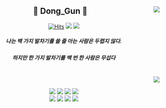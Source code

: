 <div align="center">

   <img align="right" src="http://mazassumnida.wtf/api/v2/generate_badge?boj=iuboost8"/>
   
## 👋 Dong_Gun 👋 
  

  [![Hits](https://hits.seeyoufarm.com/api/count/incr/badge.svg?url=https%3A%2F%2Fgithub.com%2Fjeongum&count_bg=%2379C83D&title_bg=%23555555&icon=&icon_color=%23E7E7E7&title=hits&edge_flat=false)](https://github.com/DGboost) <a href="https://iuboost.tistory.com"><img src="https://img.shields.io/badge/-TechBlog-20C997?style=flat-square&logo=Velog&logoColor=white&"/></a> <a href="https://holly-diascia-f5a.notion.site/91c56b5413bb43528c0a8546141f6815?pvs=4"><img src="https://img.shields.io/badge/-Notion-000000?style=flat-square&logo=Notion&logoColor=white"/></a>  


##### 나는 백 가지 발차기를 쓸 줄 아는 사람은 두렵지 않다. 
##### 하지만 한 가지 발차기를 백 번 한 사람은 무섭다

 <br>

</div>


<div align="center">
  
  <img align="right" src="https://github-readme-stats.vercel.app/api/top-langs/?username=DGboost&layout=compact&hide=javascript,css,scss&theme=dracula&langs_count=8"/>

  
 </br>
<p align="center">
<img src="https://img.shields.io/badge/python-3670A0?style=for-the-badge&logo=python&logoColor=ffdd54"/>
<img src="https://img.shields.io/badge/c++-%2300599C.svg?style=for-the-badge&logo=c%2B%2B&logoColor=white"/>
<img src="https://img.shields.io/badge/c-A8B9CC.svg?style=for-the-badge&logo=c&logoColor=white"/>
<img src="https://img.shields.io/badge/javascript-F7DF1E.svg?style=for-the-badge&logo=javascript&logoColor=white"/>
<br>
<img src="https://img.shields.io/badge/react-61DAFB.svg?style=for-the-badge&logo=react&logoColor=white"/>
<img src="https://img.shields.io/badge/tailwindcss-06B6D4.svg?style=for-the-badge&logo=tailwindcss&logoColor=white"/>
<img src="https://img.shields.io/badge/node.js-339933.svg?style=for-the-badge&logo=nodedotjs&logoColor=white"/>
<img src="https://img.shields.io/badge/express-000000.svg?style=for-the-badge&logo=express&logoColor=white"/>
</p>

</div>
